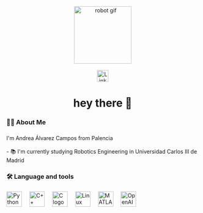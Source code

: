 <div align="center">
  <img height="150" src="https://media.giphy.com/media/bGgsc5mWoryfgKBx1u/giphy.gif" alt="robot gif" />
</div>

<br>

<div align="center">
  <a href="https://www.linkedin.com/in/www.linkedin.com/in/aalvarcampos" target="_blank">
    <img src="https://img.shields.io/static/v1?message=LinkedIn&logo=linkedin&label=&color=0077B5&logoColor=white&labelColor=&style=for-the-badge" height="30" alt="LinkedIn badge" />
  </a>
</div>


<h1 align="center">hey there 👋</h1>

###

<h3 align="left">👩‍💻  About Me</h3>

###

<p align="left">I'm Andrea Álvarez Campos from Palencia <br><br>- 📚 I'm currently studying Robotics Engineering in Universidad Carlos III de Madrid <br>

###

<h3 align="left">🛠 Language and tools</h3>

###

<div align="left">
  <img src="https://cdn.jsdelivr.net/gh/devicons/devicon/icons/python/python-original.svg" height="40" alt="Python logo" />
  <img width="12" />
  <img src="https://cdn.jsdelivr.net/gh/devicons/devicon/icons/cplusplus/cplusplus-original.svg" height="40" alt="C++ logo" />
  <img width="12" />
  <img src="https://cdn.jsdelivr.net/gh/devicons/devicon/icons/c/c-original.svg" height="40" alt="C logo" />
  <img width="12" />
  <img src="https://cdn.jsdelivr.net/gh/devicons/devicon/icons/linux/linux-original.svg" height="40" alt="Linux logo" />
  <img width="12" />
  <img src="https://cdn.jsdelivr.net/gh/devicons/devicon/icons/matlab/matlab-original.svg" height="40" alt="MATLAB logo" />
  <img width="12" />
  <img src="https://upload.wikimedia.org/wikipedia/commons/1/17/OpenAI_Logo.svg" height="40" alt="OpenAI Gym logo" />
</div>
